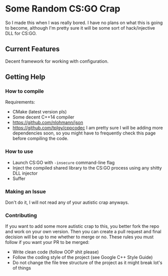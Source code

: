 # Some Random CS:GO Crap
So I made this when I was really bored. I have no plans on what this is going to become, although I'm pretty sure it will be some sort of hack/injective DLL for CS:GO. 

## Current Features
 Decent framework for working with configuration.

## Getting Help

### How to compile
Requirements:
 * CMake (latest version pls)
 * Some decent C++14 compiler
 * https://github.com/nlohmann/json
 * https://github.com/tplgy/cppcodec
I am pretty sure I will be adding more dependencies soon, so you might have to frequently check this page before compiling the code.

### How to use
 * Launch CS:GO with `-insecure` command-line flag
 * Inject the compiled shared library to the CS:GO process using any shitty DLL injector
 * Suffer

### Making an Issue
 Don't do it, I will not read any of your autistic crap anyways.

### Contributing 
If you want to add some more autistic crap to this, you better fork the repo and work on your own version. Then you can create a pull request and final decision will be up to me whether to merge or no.
These rules you must follow if you want your PR to be merged:
 * Write clean code (follow OOP shit please)
 * Follow the coding style of the project (see Google C++ Style Guide)
 * Do not change the file tree structure of the project as it might break lot's of things


